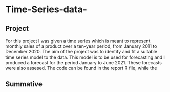 # Time-Series-data-
## Project 
For this project I was given a time series which is meant to represent monthly sales of a product over a ten-year period, from January 2011 to December 2020.
The aim of the project was to identify and fit a suitable time series model to the data. This model is to be used for forecasting and I produced a forecast
for the period January to June 2021. These forecasts were also assesed. 
The code can be found in the report R file, while the 

## Summative 
